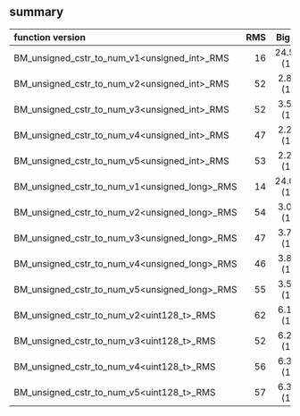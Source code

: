 
## summary

|function version       | RMS                  | Big O                      |
|:----------------------|---------------------:|:--------------------------:|
| BM_unsigned_cstr_to_num_v1<unsigned_int>_RMS | 16 | 24.56 (1) |
| BM_unsigned_cstr_to_num_v2<unsigned_int>_RMS | 52 | 2.89 (1) |
| BM_unsigned_cstr_to_num_v3<unsigned_int>_RMS | 52 | 3.55 (1) |
| BM_unsigned_cstr_to_num_v4<unsigned_int>_RMS | 47 | 2.26 (1) |
| BM_unsigned_cstr_to_num_v5<unsigned_int>_RMS | 53 | 2.21 (1) |
| BM_unsigned_cstr_to_num_v1<unsigned_long>_RMS | 14 | 24.03 (1) |
| BM_unsigned_cstr_to_num_v2<unsigned_long>_RMS | 54 | 3.09 (1) |
| BM_unsigned_cstr_to_num_v3<unsigned_long>_RMS | 47 | 3.79 (1) |
| BM_unsigned_cstr_to_num_v4<unsigned_long>_RMS | 46 | 3.87 (1) |
| BM_unsigned_cstr_to_num_v5<unsigned_long>_RMS | 55 | 3.51 (1) |
| BM_unsigned_cstr_to_num_v2<uint128_t>_RMS | 62 | 6.15 (1) |
| BM_unsigned_cstr_to_num_v3<uint128_t>_RMS | 52 | 6.23 (1) |
| BM_unsigned_cstr_to_num_v4<uint128_t>_RMS | 56 | 6.38 (1) |
| BM_unsigned_cstr_to_num_v5<uint128_t>_RMS | 57 | 6.36 (1) |
